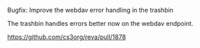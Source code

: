 Bugfix: Improve the webdav error handling in the trashbin

The trashbin handles errors better now on the webdav endpoint.

https://github.com/cs3org/reva/pull/1878
